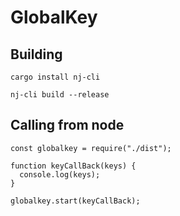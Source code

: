 # GlobalKey

## Building

```shell
cargo install nj-cli

nj-cli build --release
```

## Calling from node

```node
const globalkey = require("./dist");

function keyCallBack(keys) {
  console.log(keys);
}

globalkey.start(keyCallBack);
```
